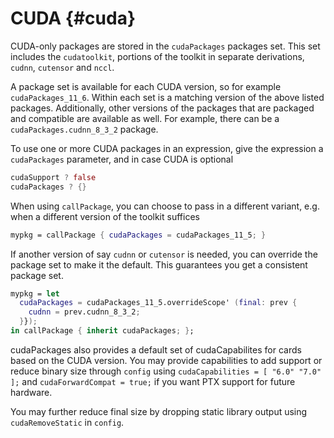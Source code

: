 # CUDA {#cuda}

CUDA-only packages are stored in the `cudaPackages` packages set. This set
includes the `cudatoolkit`, portions of the toolkit in separate derivations,
`cudnn`, `cutensor` and `nccl`.

A package set is available for each CUDA version, so for example
`cudaPackages_11_6`. Within each set is a matching version of the above listed
packages. Additionally, other versions of the packages that are packaged and
compatible are available as well. For example, there can be a
`cudaPackages.cudnn_8_3_2` package.

To use one or more CUDA packages in an expression, give the expression a `cudaPackages` parameter, and in case CUDA is optional
```nix
cudaSupport ? false
cudaPackages ? {}
```

When using `callPackage`, you can choose to pass in a different variant, e.g.
when a different version of the toolkit suffices
```nix
mypkg = callPackage { cudaPackages = cudaPackages_11_5; }
```

If another version of say `cudnn` or `cutensor` is needed, you can override the
package set to make it the default. This guarantees you get a consistent package
set.
```nix
mypkg = let
  cudaPackages = cudaPackages_11_5.overrideScope' (final: prev {
    cudnn = prev.cudnn_8_3_2;
  }});
in callPackage { inherit cudaPackages; };
```

cudaPackages also provides a default set of cudaCapabilites for cards based on the
CUDA version.  You may provide capabilities to add support or reduce
binary size through `config` using `cudaCapabilities = [ "6.0" "7.0" ];` and
`cudaForwardCompat = true;` if you want PTX support for future hardware.

You may further reduce final size by dropping static library output using
`cudaRemoveStatic` in `config`.
